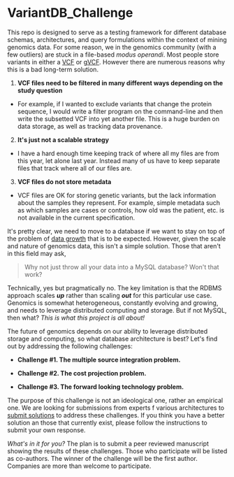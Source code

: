 # VariantDB_Challenge

This repo is designed to serve as a testing framework for different database schemas, architectures, and query formulations within the context of mining genomics data.  For some reason, we in the genomics community (with a few outliers) are stuck in a file-based *modus operandi*.  Most people store variants in either a [VCF](http://samtools.github.io/hts-specs/VCFv4.2.pdf) or [gVCF](http://gatkforums.broadinstitute.org/firecloud/discussion/4017/what-is-a-gvcf-and-how-is-it-different-from-a-regular-vcf).  However there are numerous reasons why this is a bad long-term solution.

1. __VCF files need to be filtered in many different ways depending on the study question__
  - For example, if I wanted to exclude variants that change the protein sequence, I would write a filter program on the command-line and then write the subsetted VCF into yet another file.  This is a huge burden on data storage, as well as tracking data provenance.
2. __It's just not a scalable strategy__
  - I have a hard enough time keeping track of where all my files are from this year, let alone last year.  Instead many of us have to keep separate files that track where all of our files are.
3. __VCF files do not store metadata__
  - VCF files are OK for storing genetic variants, but the lack information about the samples they represent.  For example, simple metadata such as which samples are cases or controls, how old was the patient, etc. is not available in the current specification.
 
It's pretty clear, we need to move to a database if we want to stay on top of the problem of [data growth](http://journals.plos.org/plosbiology/article?id=10.1371/journal.pbio.1002195) that is to be expected.  However, given the scale and nature of genomics data, this isn't a simple solution.  Those that aren't in this field may ask, 

> Why not just throw all your data into a MySQL database?  Won't that work?

Technically, yes but pragmatically no. The key limitation is that the RDBMS approach scales __*up*__ rather than scaling __*out*__ for this particular use case.  Genomics is somewhat heterogeneous, constantly evolving and growing, and needs to leverage distributed computing and storage.  But if not MySQL, then what? *This is what this project is all about!*

The future of genomics depends on our ability to leverage distributed storage and computing, so what database architecture is best?  Let's find out by addressing the following challenges:

- __Challenge #1.  The multiple source integration problem.__

- __Challenge #2.  The cost projection problem.__

- __Challenge #3.  The forward looking technology problem.__

The purpose of this challenge is not an ideological one, rather an empirical one.  We are looking for submissions from experts f various architectures to [submit solutions](https://github.com/Steven-N-Hart/VariantDB_Challenge/wiki/Rules) to address these challenges.  If you think you have a better solution an those that currently exist, please follow the instructions to submit your own response.

*What's in it for you?*
The plan is to submit a peer reviewed manuscript showing the results of these challenges.  Those who participate will be listed as co-authors.  The winner of the challenge will be the first author.  Companies are more than welcome to participate.
